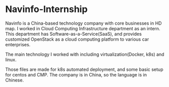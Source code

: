 # Navinfo-Internship
Navinfo is a China-based technology company with core businesses in HD map. I worked in Cloud Computing Infrastructure department as an intern. This department has Software-as-a-Service(SaaS), and provides customized OpenStack as a cloud computing platform to various car enterprises.

The main technology I worked with including virtualization(Docker, k8s) and linux.

Those files are made for k8s automated deployment, and some basic setup for centos and CMP. The company is in China, so the language is in Chinese.
